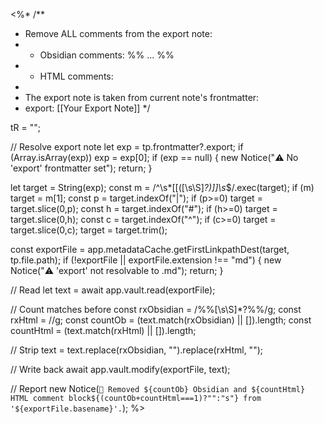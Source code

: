 <%*
/**
 * Remove ALL comments from the export note:
 *   - Obsidian comments: %% ... %%
 *   - HTML comments: <!-- ... -->
 *
 * The export note is taken from current note's frontmatter:
 *   export: [[Your Export Note]]
 */

tR = "";

// Resolve export note
let exp = tp.frontmatter?.export; if (Array.isArray(exp)) exp = exp[0];
if (exp == null) { new Notice("⚠️ No 'export' frontmatter set"); return; }

let target = String(exp);
const m = /^\s*\[\[([\s\S]*?)\]\]\s*$/.exec(target); if (m) target = m[1];
const p = target.indexOf("|"); if (p>=0) target = target.slice(0,p);
const h = target.indexOf("#"); if (h>=0) target = target.slice(0,h);
const c = target.indexOf("^"); if (c>=0) target = target.slice(0,c);
target = target.trim();

const exportFile = app.metadataCache.getFirstLinkpathDest(target, tp.file.path);
if (!exportFile || exportFile.extension !== "md") { new Notice("⚠️ 'export' not resolvable to .md"); return; }

// Read
let text = await app.vault.read(exportFile);

// Count matches before
const rxObsidian = /%%[\s\S]*?%%/g;
const rxHtml     = /<!--[\s\S]*?-->/g;
const countOb = (text.match(rxObsidian) || []).length;
const countHtml = (text.match(rxHtml) || []).length;

// Strip
text = text.replace(rxObsidian, "").replace(rxHtml, "");

// Write back
await app.vault.modify(exportFile, text);

// Report
new Notice(`🧼 Removed ${countOb} Obsidian and ${countHtml} HTML comment block${(countOb+countHtml===1)?"":"s"} from '${exportFile.basename}'.`);
%>